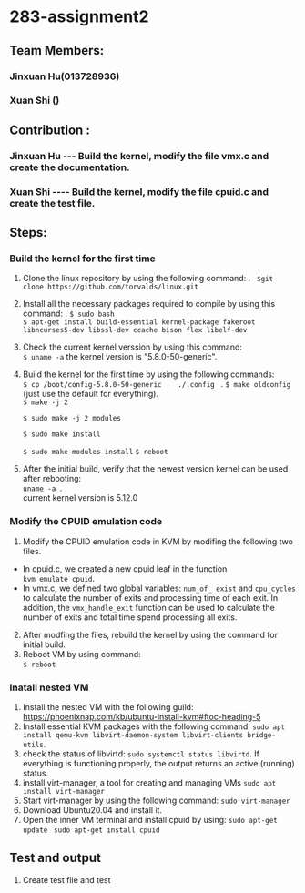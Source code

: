 # 283-assignment2
## Team Members:
### Jinxuan Hu(013728936)
### Xuan Shi ()

## Contribution :
### Jinxuan Hu --- Build the kernel, modify the file vmx.c and create the documentation. 
### Xuan Shi ---- Build the kernel, modify the file cpuid.c and create the test file. 

## Steps:
### Build the kernel for the first time

1. Clone  the linux repository by using the following command: .
	` $git clone https://github.com/torvalds/linux.git`
2. Install all the necessary packages required to compile by using this command: .
	`$ sudo bash`                                               
	`$ apt-get install build-essential kernel-package fakeroot libncurses5-dev libssl-dev ccache bison flex libelf-dev` 
3. Check the current kernel verssion by using this command:  
	 `$ uname -a`
	  the kernel version is "5.8.0-50-generic".
4. Build the kernel for the first time by using the following commands:         
	`$ cp /boot/config-5.8.0-50-generic    ./.config `  .
	`$ make oldconfig` (just use the default for everything).   
	`$ make -j 2`
	
	`$ sudo make -j 2 modules`
	
	`$ sudo make install`
	
	`$ sudo make modules-install`
	`$ reboot`	
5. After the initial build, verify that the newest version kernel can be used after rebooting:  
	`uname -a `.  
	current kernel version is 5.12.0

### Modify the CPUID emulation code
1. Modify the CPUID emulation code in KVM by modifing the following two files. 
*  In cpuid.c, we created a new cpuid leaf in the function `kvm_emulate_cpuid`.  
*  In vmx.c, we defined two global variables: `num_of_ exist` and `cpu_cycles` to calculate the number of exits and processing time of each exit. In addition, the `vmx_handle_exit` function can be used to calculate the number of exits and total time spend processing all exits.
2. After modfing the files, rebuild the kernel by using the command for initial build.   
3. Reboot VM by using command:  
`$ reboot`

### Inatall nested VM 
1. Install the nested VM with the following guild:
	https://phoenixnap.com/kb/ubuntu-install-kvm#ftoc-heading-5
2. Install essential KVM packages with the following command:
	`sudo apt install qemu-kvm libvirt-daemon-system libvirt-clients bridge-utils`.
3.  check the status of libvirtd:
	`sudo systemctl status libvirtd`.
	If everything is functioning properly, the output returns an active (running) status.
4.  install virt-manager, a tool for creating and managing VMs
  	`sudo apt install virt-manager`
5.  Start virt-manager by using the following command:
	`sudo virt-manager`
6.  Download Ubuntu20.04 and install it.
7.  Open the inner VM terminal and install cpuid by using:
	`sudo apt-get update `
	`sudo apt-get install cpuid`

## Test and output
1. Create test file  and test 


